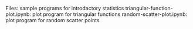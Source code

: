 Files:
sample programs for introdactory statistics
triangular-function-plot.ipynb: plot program for triangular functions
random-scatter-plot.ipynb: plot program for random scatter points
